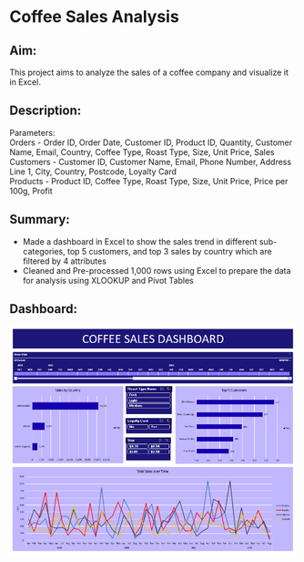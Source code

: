 # Coffee Sales Analysis

## Aim:
This project aims to analyze the sales of a coffee company and visualize it in Excel. 

## Description:

Parameters: <br>
Orders - Order ID,	Order Date,	Customer ID,	Product ID,	Quantity,	Customer Name,	Email,	Country,	Coffee Type,	Roast Type,	Size,	Unit Price,	Sales <br>
Customers - Customer ID, Customer Name, Email, Phone Number,	Address Line 1,	City,	Country,	Postcode,	Loyalty Card <br>
Products - Product ID,	Coffee Type,	Roast Type,	Size,	Unit Price,	Price per 100g,	Profit <br>

## Summary:

-	Made a dashboard in Excel to show the sales trend in different sub-categories, top 5 customers, and top 3 sales by country which are filtered by 4 attributes 
- Cleaned and Pre-processed 1,000 rows using Excel to prepare the data for analysis using XLOOKUP and Pivot Tables

## Dashboard:
![](Dashboard.png)
